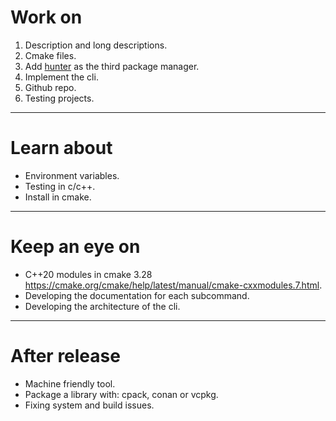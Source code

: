 # Work on
1. Description and long descriptions.
2. Cmake files.
3. Add [hunter](https://github.com/cpp-pm/hunter) as the third package manager. 
4. Implement the cli.
5. Github repo.
6. Testing projects.
---
# Learn about
- Environment variables.
- Testing in c/c++.
- Install in cmake.
---
# Keep an eye on
- C++20 modules in cmake 3.28 https://cmake.org/cmake/help/latest/manual/cmake-cxxmodules.7.html.
- Developing the documentation for each subcommand.
- Developing the architecture of the cli.
---
# After release
- Machine friendly tool.
- Package a library with: cpack, conan or vcpkg.
- Fixing system and build issues.
 
 
